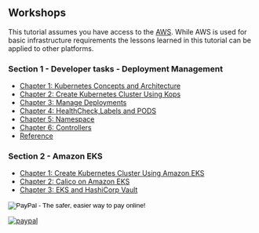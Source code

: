 
## Workshops

This tutorial assumes you have access to the [AWS](https://aws.amazon.com/). While AWS is used for basic infrastructure requirements the lessons learned in this tutorial can be applied to other platforms.


### Section 1 - Developer tasks - Deployment Management

* [Chapter 1: Kubernetes Concepts and Architecture](docs/Kubernetes_Concepts_and_Architecture.md)
* [Chapter 2: Create Kubernetes Cluster Using Kops](docs/Create_Kubernetes_Cluster.md)
* [Chapter 3: Manage Deployments](docs/Manage_Deployments.md)
* [Chapter 4: HealthCheck,Labels and PODS](docs/HealthCheck_Labels_and_PODS.md)
* [Chapter 5: Namespace](docs/Namespace.md)
* [Chapter 6: Controllers](docs/Controllers.md)
* [Reference](docs/Reference.md)

### Section 2 -  Amazon EKS  

* [Chapter 1: Create Kubernetes Cluster Using Amazon EKS](docs/Create_EKS_Cluster.md)
* [Chapter 2: Calico on Amazon EKS](docs/create_eks_calico.md)
* [Chapter 3: EKS and HashiCorp Vault](docs/EKS_Vault.md)


<!-- Sample of code generated --> 
<form action="https://www.paypal.com/cgi-bin/webscr" method="post" target="_top">
<input type="hidden" name="cmd" value="_s-xclick">
<input type="hidden" name="hosted_button_id" value="RGQ8NSYPA59FL">
<input type="image" src="https://www.paypalobjects.com/en_US/i/btn/btn_donateCC_LG.gif" border="0" name="submit" alt="PayPal - The safer, easier way to pay online!">
<img alt="" border="0" src="https://www.paypalobjects.com/pt_BR/i/scr/pixel.gif" width="1" height="1">
</form>

[![paypal](https://www.paypalobjects.com/en_US/i/btn/btn_donateCC_LG.gif)](https://www.paypal.com/cgi-bin/webscr?cmd=_s-xclick&hosted_button_id=RGQ8NSYPA59FL)
